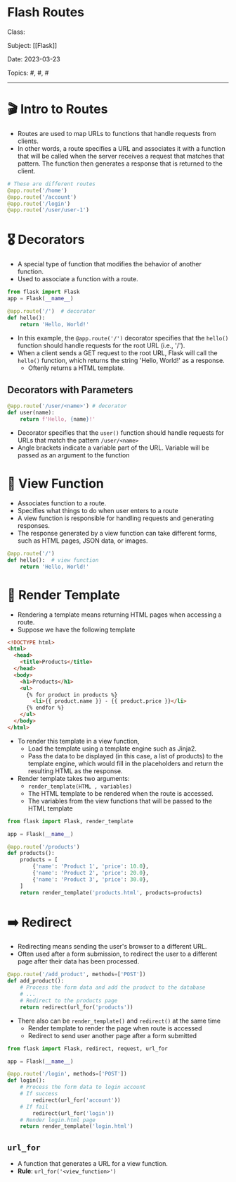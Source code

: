 # Flash Routes
Class: <a href=""> </a>

Subject: [[Flask]]

Date: 2023-03-23

Topics: #, #, # 

---

# 🎬 Intro to Routes
- Routes are used to map URLs to functions that handle requests from clients. 
- In other words, a route specifies a URL and associates it with a function that will be called when the server receives a request that matches that pattern. The function then generates a response that is returned to the client.

```python
# These are different routes
@app.route('/home')
@app.route('/account')
@app.route('/login')
@app.route('/user/user-1')
```

# 🎖️ Decorators
- A special type of function that modifies the behavior of another function. 
- Used to associate a function with a route.
```python
from flask import Flask
app = Flask(__name__)

@app.route('/')  # decorator
def hello(): 
    return 'Hello, World!'
```
- In this example, the `@app.route('/')` decorator specifies that the `hello()` function should handle requests for the root URL (i.e., '/'). 
- When a client sends a GET request to the root URL, Flask will call the `hello()` function, which returns the string 'Hello, World!' as a response.
	- Oftenly returns a HTML template.

## Decorators with Parameters
```python
@app.route('/user/<name>') # decorator
def user(name):
    return f'Hello, {name}!'
```
- Decorator specifies that the `user()` function should handle requests for URLs that match the pattern `/user/<name>`
- Angle brackets indicate a variable part of the URL. Variable will be passed as an argument to the function

# 👀 View Function
- Associates function to a route. 
- Specifies what things to do when user enters to a route
- A view function is responsible for handling requests and generating responses.
- The response generated by a view function can take different forms, such as HTML pages, JSON data, or images.
```python
@app.route('/')
def hello():  # view function
    return 'Hello, World!'
```

# 📝 Render Template
- Rendering a template means returning HTML pages when accessing a route.
- Suppose we have the following template
```html
<!DOCTYPE html>
<html>
  <head>
    <title>Products</title>
  </head>
  <body>
    <h1>Products</h1>
    <ul>
      {% for product in products %}
        <li>{{ product.name }} - {{ product.price }}</li>
      {% endfor %}
    </ul>
  </body>
</html>
```

- To render this template in a view function,
	- Load the template using a template engine such as Jinja2. 
	- Pass the data to be displayed (in this case, a list of products) to the template engine, which would fill in the placeholders and return the resulting HTML as the response.
- Render template takes two arguments:
	- `render_template(HTML , variables)`
	- The HTML template to be rendered when the route is accessed.
	- The variables from the view functions that will be passed to the HTML template
```python
from flask import Flask, render_template

app = Flask(__name__)

@app.route('/products')
def products():
    products = [
        {'name': 'Product 1', 'price': 10.0},
        {'name': 'Product 2', 'price': 20.0},
        {'name': 'Product 3', 'price': 30.0},
    ]
    return render_template('products.html', products=products)
```

# ➡️ Redirect 
- Redirecting means sending the user's browser to a different URL.
- Often used after a form submission, to redirect the user to a different page after their data has been processed.
```python
@app.route('/add_product', methods=['POST'])
def add_product():
    # Process the form data and add the product to the database
    # ...
    # Redirect to the products page
    return redirect(url_for('products'))
```

- There also can be `render_template()` and `redirect()` at the same time
	- Render template to render the page when route is accessed
	- Redirect to send user another page after a form submitted
```python
from flask import Flask, redirect, request, url_for

app = Flask(__name__)

@app.route('/login', methods=['POST'])
def login():
    # Process the form data to login account
    # If success
	    redirect(url_for('account'))
	# If fail
		redirect(url_for('login'))
    # Render login.html page
    return render_template('login.html')
```

## `url_for`
- A function that generates a URL for a view function.
- **Rule**: `url_for('<view_function>')`
